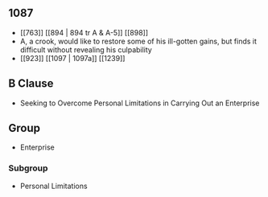 ## 1087
- [[763]] [[894 | 894 tr A &amp; A-5]] [[898]] 
- A, a crook, would like to restore some of his ill-gotten gains, but finds it difficult without revealing his culpability
- [[923]] [[1097 | 1097a]] [[1239]] 

## B Clause
- Seeking to Overcome Personal Limitations in Carrying Out an Enterprise

## Group
- Enterprise

### Subgroup
- Personal Limitations

